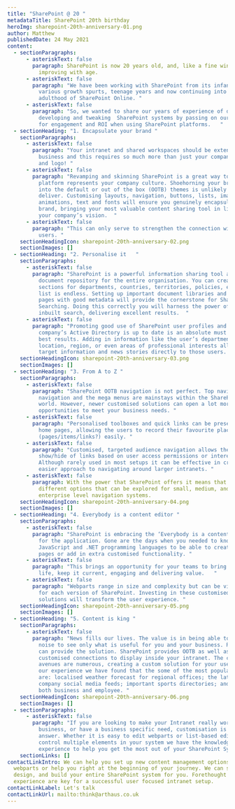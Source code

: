 ```yaml
---
title: "SharePoint @ 20 "
metadataTitle: SharePoint 20th birthday
heroImg: sharepoint-20th-anniversary-01.png
author: Matthew
publishedDate: 24 May 2021
content:
  - sectionParagraphs:
      - asteriskText: false
        paragraph: SharePoint is now 20 years old, and, like a fine wine, it just keeps
          improving with age.
      - asteriskText: false
        paragraph: "We have been working with SharePoint from its infancy, through its
          various growth spurts, teenage years and now continuing into the young
          adulthood of SharePoint Online. "
      - asteriskText: false
        paragraph: "So, we wanted to share our years of experience of designing,
          developing and tweaking  SharePoint systems by passing on our top tips
          for engagement and ROI when using SharePoint platforms.   "
  - sectionHeading: "1. Encapsulate your brand "
    sectionParagraphs:
      - asteriskText: false
        paragraph: "Your intranet and shared workspaces should be extensions of your
          business and this requires so much more than just your company colours
          and logo! "
      - asteriskText: false
        paragraph: "Revamping and skinning SharePoint is a great way to ensure the
          platform represents your company culture. Shoehorning your branding
          into the default or out of the box (OOTB) themes is unlikely to truly
          deliver. Customising layouts, navigation, buttons, lists, images,
          animations, text and fonts will ensure you genuinely encapsulate your
          brand, bringing your most valuable content sharing tool in line with
          your company’s vision.  "
      - asteriskText: false
        paragraph: "This can only serve to strengthen the connection with all your
          users. "
    sectionHeadingIcon: sharepoint-20th-anniversary-02.png
    sectionImages: []
  - sectionHeading: "2. Personalise it   "
    sectionParagraphs:
      - asteriskText: false
        paragraph: "SharePoint is a powerful information sharing tool and an excellent
          document repository for the entire organisation. You can create
          sections for departments, countries, territories, policies, etc. … the
          list is endless. Setting up important document libraries and creating
          pages with good metadata will provide the cornerstone for SharePoint
          Searching. Doing this correctly you will harness the power of the
          inbuilt search, delivering excellent results.  "
      - asteriskText: false
        paragraph: "Promoting good use of SharePoint user profiles and ensuring your
          company’s Active Directory is up to date is an absolute must for the
          best results. Adding in information like the user’s department,
          location, region, or even areas of professional interests allow you to
          target information and news stories directly to those users.  "
    sectionHeadingIcon: sharepoint-20th-anniversary-03.png
    sectionImages: []
  - sectionHeading: "3. From A to Z "
    sectionParagraphs:
      - asteriskText: false
        paragraph: "SharePoint OOTB navigation is not perfect. Top navigations, site
          navigation and the mega menus are mainstays within the SharePoint
          world. However, newer customised solutions can open a lot more
          opportunities to meet your business needs. "
      - asteriskText: false
        paragraph: "Personalised toolboxes and quick links can be present on all site
          home pages, allowing the users to record their favourite places
          (pages/items/links?) easily. "
      - asteriskText: false
        paragraph: "Customised, targeted audience navigation allows the dynamic
          show/hide of links based on user access permissions or interests.
          Although rarely used in most setups it can be effective in creating an
          easier approach to navigating around larger intranets. "
      - asteriskText: false
        paragraph: With the power that SharePoint offers it means that there are many
          different options that can be explored for small, medium, and
          enterprise level navigation systems.
    sectionHeadingIcon: sharepoint-20th-anniversary-04.png
    sectionImages: []
  - sectionHeading: "4. Everybody is a content editor "
    sectionParagraphs:
      - asteriskText: false
        paragraph: "SharePoint is embracing the ‘Everybody is a content editor’ outlook
          for the application. Gone are the days when you needed to know html,
          JavaScript and .NET programming languages to be able to create new
          pages or add in extra customised functionality. "
      - asteriskText: false
        paragraph: "This brings an opportunity for your teams to bring your site to
          life, keep it current, engaging and delivering value.   "
      - asteriskText: false
        paragraph: "Webparts range in size and complexity but can be visually stunning
          for each version of SharePoint. Investing in these customised
          solutions will transform the user experience. "
    sectionHeadingIcon: sharepoint-20th-anniversary-05.png
    sectionImages: []
  - sectionHeading: "5. Content is king "
    sectionParagraphs:
      - asteriskText: false
        paragraph: "News fills our lives. The value is in being able to cut through the
          noise to see only what is useful for you and your business. RSS feeds
          can provide the solution. SharePoint provides OOTB as well as more
          customised connections to display inside your intranet. The content
          avenues are numerous, creating a custom solution for your users. In
          our experience we have found that the some of the most popular feeds
          are: localised weather forecast for regional offices; the latest
          company social media feeds; important sports directories; and news –
          both business and employee. "
    sectionHeadingIcon: sharepoint-20th-anniversary-06.png
    sectionImages: []
  - sectionParagraphs:
      - asteriskText: false
        paragraph: "If you are looking to make your Intranet really work for your
          business, or have a business specific need, customisation is the
          answer. Whether it is easy to edit webparts or list-based editing to
          control multiple elements in your system we have the knowledge and
          experience to help you get the most out of your SharePoint System.  "
    sectionLinks: []
contactLinkIntro: We can help you set up new content management options, build
  webparts or help you right at the beginning of your journey. We can scope,
  design, and build your entire SharePoint system for you. Forethought and
  experience are key for a successful user focused intranet setup.
contactLinkLabel: Let's talk
contactLinkUrl: mailto:think@arthaus.co.uk
---
```


